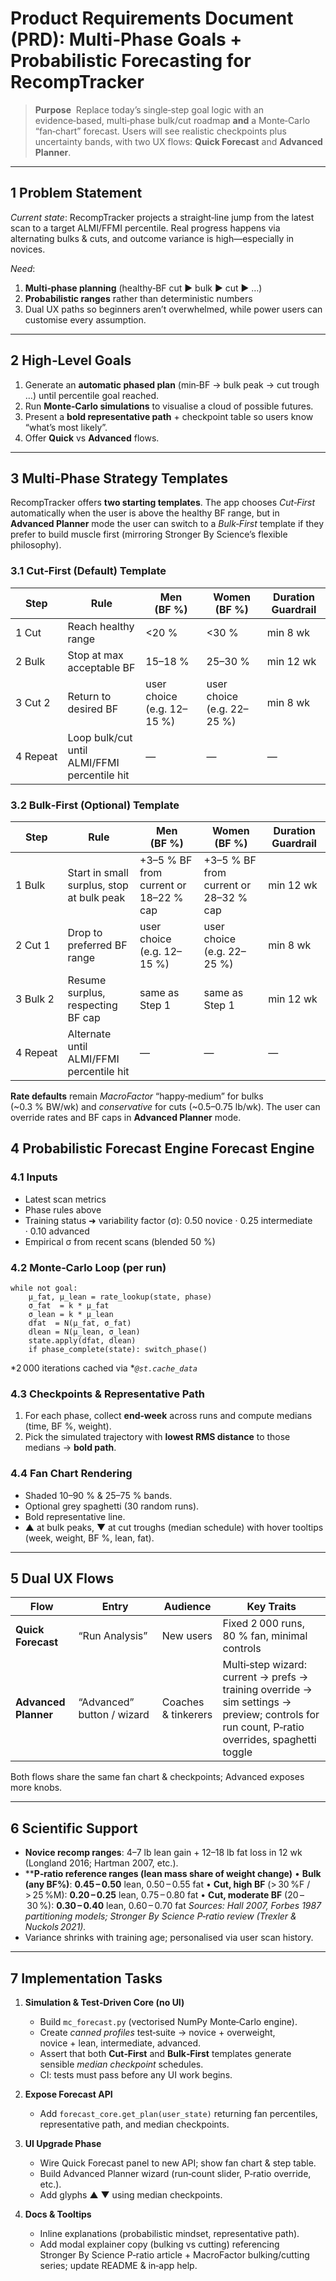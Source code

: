 # Product Requirements Document (PRD): Multi‑Phase Goals + Probabilistic Forecasting for RecompTracker

> **Purpose**  Replace today’s single‑step goal logic with an evidence‑based, multi‑phase bulk/cut roadmap **and** a Monte‑Carlo “fan‑chart” forecast. Users will see realistic checkpoints plus uncertainty bands, with two UX flows: **Quick Forecast** and **Advanced Planner**.

---

## 1 Problem Statement

*Current state*: RecompTracker projects a straight‑line jump from the latest scan to a target ALMI/FFMI percentile. Real progress happens via alternating bulks & cuts, and outcome variance is high—especially in novices.

*Need*: 

1. **Multi‑phase planning** (healthy‑BF cut ▶ bulk ▶ cut ▶ …) 
2. **Probabilistic ranges** rather than deterministic numbers 
3. Dual UX paths so beginners aren’t overwhelmed, while power users can customise every assumption.

---

## 2 High‑Level Goals

1. Generate an **automatic phased plan** (min‑BF → bulk peak → cut trough …) until percentile goal reached.
2. Run **Monte‑Carlo simulations** to visualise a cloud of possible futures.
3. Present a **bold representative path** + checkpoint table so users know “what’s most likely”.
4. Offer **Quick** vs **Advanced** flows.

---

## 3 Multi‑Phase Strategy Templates

RecompTracker offers **two starting templates**. The app chooses *Cut‑First* automatically when the user is above the healthy BF range, but in **Advanced Planner** mode the user can switch to a *Bulk‑First* template if they prefer to build muscle first (mirroring Stronger By Science’s flexible philosophy).

### 3.1 Cut‑First (Default) Template

| Step     | Rule                                         | Men (BF %)                 | Women (BF %)               | Duration Guardrail |
| -------- | -------------------------------------------- | -------------------------- | -------------------------- | ------------------ |
| 1 Cut    | Reach healthy range                          | <20 %                      | <30 %                      | min 8 wk           |
| 2 Bulk   | Stop at max acceptable BF                    | 15–18 %                    | 25–30 %                    | min 12 wk          |
| 3 Cut 2  | Return to desired BF                         | user choice (e.g. 12–15 %) | user choice (e.g. 22–25 %) | min 8 wk           |
| 4 Repeat | Loop bulk/cut until ALMI/FFMI percentile hit | —                          | —                          | —                  |

### 3.2 Bulk‑First (Optional) Template

| Step     | Rule                                      | Men (BF %)                            | Women (BF %)                          | Duration Guardrail |
| -------- | ----------------------------------------- | ------------------------------------- | ------------------------------------- | ------------------ |
| 1 Bulk   | Start in small surplus, stop at bulk peak | +3–5 % BF from current or 18–22 % cap | +3–5 % BF from current or 28–32 % cap | min 12 wk          |
| 2 Cut 1  | Drop to preferred BF range                | user choice (e.g. 12–15 %)            | user choice (e.g. 22–25 %)            | min 8 wk           |
| 3 Bulk 2 | Resume surplus, respecting BF cap         | same as Step 1                        | same as Step 1                        | min 12 wk          |
| 4 Repeat | Alternate until ALMI/FFMI percentile hit  | —                                     | —                                     | —                  |

**Rate defaults** remain *MacroFactor* “happy‑medium” for bulks (\~0.3 % BW/wk) and *conservative* for cuts (\~0.5–0.75 lb/wk). The user can override rates and BF caps in **Advanced Planner** mode.

## 4 Probabilistic Forecast Engine Forecast Engine

### 4.1 Inputs

* Latest scan metrics
* Phase rules above
* Training status ➜ variability factor (σ): 0.50 novice · 0.25 intermediate · 0.10 advanced
* Empirical σ from recent scans (blended 50 %)

### 4.2 Monte‑Carlo Loop (per run)

```
while not goal:
    μ_fat, μ_lean = rate_lookup(state, phase)
    σ_fat  = k * μ_fat
    σ_lean = k * μ_lean
    dfat  = N(μ_fat, σ_fat)
    dlean = N(μ_lean, σ_lean)
    state.apply(dfat, dlean)
    if phase_complete(state): switch_phase()
```

\*2 000 iterations cached via \**`@st.cache_data`*

### 4.3 Checkpoints & Representative Path

1. For each phase, collect **end‑week** across runs and compute medians (time, BF %, weight).
2. Pick the simulated trajectory with **lowest RMS distance** to those medians → **bold path**.

### 4.4 Fan Chart Rendering

* Shaded 10–90 % & 25–75 % bands.
* Optional grey spaghetti (30 random runs).
* Bold representative line.
* ▲ at bulk peaks, ▼ at cut troughs (median schedule) with hover tooltips (week, weight, BF %, lean, fat).

---

## 5 Dual UX Flows

| Flow                 | Entry                      | Audience            | Key Traits                                                                                                                                   |
| -------------------- | -------------------------- | ------------------- | -------------------------------------------------------------------------------------------------------------------------------------------- |
| **Quick Forecast**   | “Run Analysis”             | New users           | Fixed 2 000 runs, 80 % fan, minimal controls                                                                                                 |
| **Advanced Planner** | “Advanced” button / wizard | Coaches & tinkerers | Multi‑step wizard: current → prefs → training override → sim settings → preview; controls for run count, P‑ratio overrides, spaghetti toggle |

Both flows share the same fan chart & checkpoints; Advanced exposes more knobs.

---

## 6 Scientific Support

* **Novice recomp ranges**: 4–7 lb lean gain + 12–18 lb fat loss in 12 wk (Longland 2016; Hartman 2007, etc.).
* \*\***P‑ratio reference ranges (lean mass share of weight change)**
  • **Bulk (any BF%)**: **0.45 – 0.50** lean, 0.50 – 0.55 fat
  • **Cut, high BF** (> 30 %F / > 25 %M): **0.20 – 0.25** lean, 0.75 – 0.80 fat
  • **Cut, moderate BF** (20 – 30 %): **0.30 – 0.40** lean, 0.60 – 0.70 fat
  *Sources: Hall 2007, Forbes 1987 partitioning models; Stronger By Science P‑ratio review (Trexler & Nuckols 2021).*
* Variance shrinks with training age; personalised via user scan history.

---

## 7 Implementation Tasks

1. **Simulation & Test‑Driven Core (no UI)**

   * Build `mc_forecast.py` (vectorised NumPy Monte‑Carlo engine).
   * Create *canned profiles* test‑suite → novice + overweight, novice + lean, intermediate, advanced.
   * Assert that both **Cut‑First** and **Bulk‑First** templates generate sensible *median checkpoint* schedules.
   * CI: tests must pass before any UI work begins.
2. **Expose Forecast API**

   * Add `forecast_core.get_plan(user_state)` returning fan percentiles, representative path, and median checkpoints.
3. **UI Upgrade Phase**

   * Wire Quick Forecast panel to new API; show fan chart & step table.
   * Build Advanced Planner wizard (run‑count slider, P‑ratio override, etc.).
   * Add glyphs ▲ ▼ using median checkpoints.
4. **Docs & Tooltips**

   * Inline explanations (probabilistic mindset, representative path).
   * Add modal explainer copy (bulking vs cutting) referencing Stronger By Science P‑ratio article + MacroFactor bulking/cutting series; update README & in‑app help.

##

